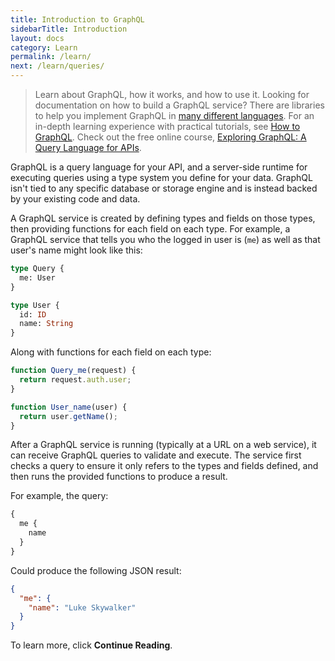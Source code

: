 ```yaml
---
title: Introduction to GraphQL
sidebarTitle: Introduction
layout: docs
category: Learn
permalink: /learn/
next: /learn/queries/
---
```


> Learn about GraphQL, how it works, and how to use it. Looking for documentation on how to build a GraphQL service? 
> There are libraries to help you implement GraphQL in [many different languages](/code/). For an in-depth learning experience 
> with practical tutorials, see [How to GraphQL](https://www.howtographql.com). Check out the 
> free online course, 
> [Exploring GraphQL: A Query Language for APIs](https://www.edx.org/course/exploring-graphql-a-query-language-for-apis).

GraphQL is a query language for your API, and a server-side runtime for executing queries using a type system you define for your 
data. GraphQL isn't tied to any specific database or storage engine and is instead backed by your existing code and data.

A GraphQL service is created by defining types and fields on those types, then providing functions for each field on each type. 
For example, a GraphQL service that tells you who the logged in user is (`me`) as well as that user's name might look 
like this:

```graphql
type Query {
  me: User
}

type User {
  id: ID
  name: String
}
```

Along with functions for each field on each type:

```js
function Query_me(request) {
  return request.auth.user;
}

function User_name(user) {
  return user.getName();
}
```

After a GraphQL service is running (typically at a URL on a web service), it can receive GraphQL queries to validate and execute. 
The service first checks a query to ensure it only refers to the types and fields defined, and then runs the provided functions 
to produce a result.

For example, the query:

```graphql
{
  me {
    name
  }
}
```

Could produce the following JSON result:

```json
{
  "me": {
    "name": "Luke Skywalker"
  }
}
```

To learn more, click **Continue Reading**.
